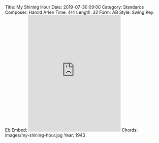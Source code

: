 Title: My Shining Hour
Date: 2019-07-30 09:00
Category: Standards
Composer: Harold Arlen
Time: 4/4
Length: 32
Form: AB
Style: Swing
Key: Eb
Embed: <iframe src="https://open.spotify.com/embed/user/thatdavidmiller/playlist/1msfaX6sSay6qakaWpivpj" width="300" height="380" frameborder="0" allowtransparency="true" allow="encrypted-media"></iframe>
Chords: images/my-shining-hour.jpg
Year: 1943
